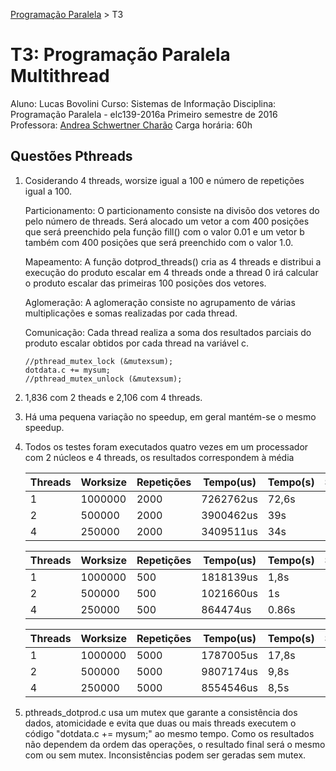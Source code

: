[Programação Paralela](https://github.com/AndreaInfUFSM/elc139-2016a) > T3

# T3: Programação Paralela Multithread 
Aluno: Lucas Bovolini 
Curso: Sistemas de Informação 
Disciplina: Programação Paralela - elc139-2016a 
Primeiro semestre de 2016 
Professora: [Andrea Schwertner Charão](http://www.inf.ufsm.br/~andrea) 
Carga horária: 60h


## Questões Pthreads

1. Cosiderando 4 threads, worsize igual a 100 e número de repetições igual a 100.
	
	Particionamento: O particionamento consiste na divisõo dos vetores do pelo número de threads. Será alocado um vetor a com 400 posições que será preenchido pela função fill() com o valor 0.01 e um vetor b também com 400 posições que será preenchido com o valor 1.0.

	Mapeamento: A função dotprod_threads() cria as 4 threads e distribui a execução do produto escalar em 4 threads onde a thread 0 irá calcular o produto escalar das primeiras 100 posições dos vetores.

	Aglomeração: A aglomeração consiste no agrupamento de várias multiplicações e somas realizadas por cada thread.

	Comunicação: Cada thread realiza a soma dos resultados parciais do produto escalar obtidos por cada thread na variável c.

	```
	//pthread_mutex_lock (&mutexsum);
	dotdata.c += mysum;
	//pthread_mutex_unlock (&mutexsum);
	```

2. 1,836 com 2 theads e 2,106 com 4 threads.

3. Há uma pequena variação no speedup, em geral mantém-se o mesmo speedup.

4. Todos os testes foram executados quatro vezes em um processador com 2 núcleos e 4 threads, os resultados correspondem à média

	| Threads | Worksize | Repetições | Tempo(us) | Tempo(s) | Speedup |
	| ------- | -------- | ---------- | --------- | -------- | ------- |
	| 1 | 1000000 | 2000 | 7262762us | 72,6s | 1    |
	| 2 | 500000  | 2000 | 3900462us | 39s   | 1,86 |
	| 4 | 250000  | 2000 | 3409511us | 34s   | 2,13 |

	| Threads | Worksize | Repetições | Tempo(us) | Tempo(s) | Speedup |	
	| ------- | -------- | ---------- | --------- | -------- | ------- |
	| 1 | 1000000 | 500  | 1818139us | 1,8s  | 1    |
	| 2 | 500000  | 500  | 1021660us | 1s    | 1,8  |
	| 4 | 250000  | 500  | 864474us  | 0.86s | 2,09 |

	| Threads | Worksize | Repetições | Tempo(us) | Tempo(s) | Speedup |	
	| ------- | -------- | ---------- | --------- | -------- | ------- |
	| 1 | 1000000 | 5000 | 1787005us | 17,8s | 1    |
	| 2 | 500000  | 5000 | 9807174us | 9,8s  | 1,82 |
	| 4 | 250000  | 5000 | 8554546us | 8,5s  | 2,1  |


5. pthreads_dotprod.c usa um mutex que garante a consistência dos dados, atomicidade e evita que duas ou mais threads executem o código "dotdata.c += mysum;" ao mesmo tempo. Como os resultados não dependem da ordem das operações, o resultado final será o mesmo com ou sem mutex. Inconsistências podem ser geradas sem mutex.